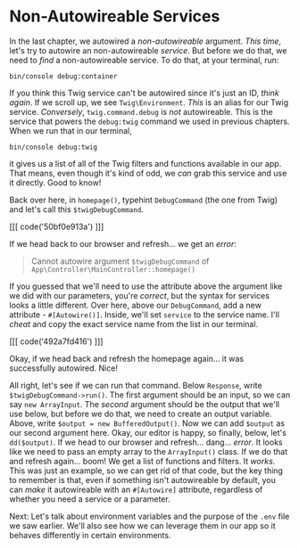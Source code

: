 # Non-Autowireable Services

In the last chapter, we autowired a *non-autowireable* argument. *This time*, let's try to
autowire an non-autowireable *service*. But before we do that, we need to *find* a non-autowireable service.
To do that, at your terminal, run:

```terminal
bin/console debug:container
```

If you think this Twig service can't be autowired since it's just an ID, *think again*.
If we scroll up, we see `Twig\Environment`. *This* is an alias for our Twig service.
*Conversely*, `twig.command.debug` is *not* autowireable. This is the service that
powers the `debug:twig` command we used in previous chapters. When we run that in our terminal,

```terminal-silent
bin/console debug:twig
```

it gives us a list of all of the Twig filters and functions available in our
app. That means, even though it's kind of odd, we *can* grab this service and
use it directly. Good to know!

Back over here, in `homepage()`, typehint `DebugCommand` (the one from Twig) and
let's call this `$twigDebugCommand`.

[[[ code('50bf0e913a') ]]]

If we head back to our browser and refresh... we get an *error*:

> Cannot autowire argument `$twigDebugCommand` of
> `App\Controller\MainController::homepage()`

If you guessed that we'll need to use the attribute above the argument like we
did with our parameters, you're *correct*, but the syntax for services looks a
little different. Over here, above our `DebugCommand`, add a new
attribute - `#[Autowire()]`. Inside, we'll set `service` to the service name.
I'll *cheat* and copy the exact service name from the list in our terminal.

[[[ code('492a7fd416') ]]]

Okay, if we head back and refresh the homepage again... it was successfully
autowired. Nice!

All right, let's see if we can run that command. Below `Response`,
write `$twigDebugCommand->run()`. The first argument should be an input, so we
can say `new ArrayInput`. The *second* argument should be the output that we'll
use below, but before we do that, we need to create an output variable. Above,
write `$output = new BufferedOutput()`. Now we can add `$output` as our second
argument here. Okay, our editor is happy, so finally, below,
let's `dd($output)`. If we head to our browser and refresh... dang... *error*.
It looks like we need to pass an empty array to the `ArrayInput()` class. If we
do that and refresh again... boom! We get a list of functions and filters. It
*works*. This was just an example, so we can get rid of that code, but the key
thing to remember is that, even if something isn't autowireable by default, you
can *make* it autowireable with an `#[Autowire]` attribute, regardless of
whether you need a service or a parameter.

Next: Let's talk about environment variables and the purpose of the `.env` file
we saw earlier. We'll also see how we can leverage them in our app so it behaves
differently in certain environments.
